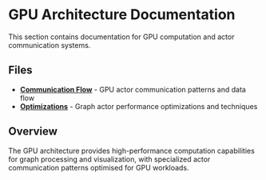 # GPU Architecture Documentation

This section contains documentation for GPU computation and actor communication systems.

## Files

- **[Communication Flow](communication-flow.md)** - GPU actor communication patterns and data flow
- **[Optimizations](optimizations.md)** - Graph actor performance optimizations and techniques

## Overview

The GPU architecture provides high-performance computation capabilities for graph processing and visualization, with specialized actor communication patterns optimised for GPU workloads.